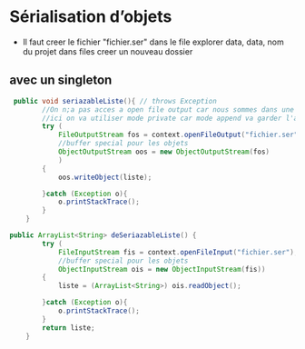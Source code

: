 # Sérialisation d’objets


- Il faut creer le fichier "fichier.ser" dans le file explorer data, data, nom du projet dans files creer un nouveau dossier 
## avec un singleton
```java
 public void seriazableListe(){ // throws Exception
        //On n;a pas acces a open file output car nous sommes dans une classe normal et non une activite alors on utilise le context
        //ici on va utiliser mode private car mode append va garder l'ancienne liste ici on veut ecraser la vielle et mettre la nouvelle (avec les anciens memo)
        try (
            FileOutputStream fos = context.openFileOutput("fichier.ser", Context.MODE_PRIVATE);
            //buffer special pour les objets
            ObjectOutputStream oos = new ObjectOutputStream(fos)
            )
        {
            oos.writeObject(liste);

        }catch (Exception o){
            o.printStackTrace();
        }
    }
```

```java 
public ArrayList<String> deSeriazableListe() {
        try (
            FileInputStream fis = context.openFileInput("fichier.ser");
            //buffer special pour les objets
            ObjectInputStream ois = new ObjectInputStream(fis))
        {
            liste = (ArrayList<String>) ois.readObject();

        }catch (Exception o){
            o.printStackTrace();
        }
        return liste;
    }
```